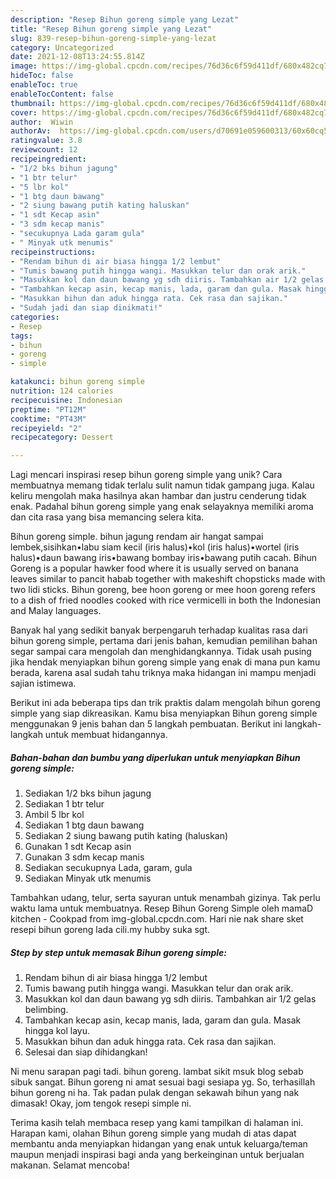 ```yaml
---
description: "Resep Bihun goreng simple yang Lezat"
title: "Resep Bihun goreng simple yang Lezat"
slug: 839-resep-bihun-goreng-simple-yang-lezat
category: Uncategorized
date: 2021-12-08T13:24:55.814Z
image: https://img-global.cpcdn.com/recipes/76d36c6f59d411df/680x482cq70/bihun-goreng-simple-foto-resep-utama.jpg
hideToc: false
enableToc: true
enableTocContent: false
thumbnail: https://img-global.cpcdn.com/recipes/76d36c6f59d411df/680x482cq70/bihun-goreng-simple-foto-resep-utama.jpg
cover: https://img-global.cpcdn.com/recipes/76d36c6f59d411df/680x482cq70/bihun-goreng-simple-foto-resep-utama.jpg
author:  Wiwin
authorAv:  https://img-global.cpcdn.com/users/d70691e059600313/60x60cq50/avatar.jpg
ratingvalue: 3.8
reviewcount: 12
recipeingredient:
- "1/2 bks bihun jagung"
- "1 btr telur"
- "5 lbr kol"
- "1 btg daun bawang"
- "2 siung bawang putih kating haluskan"
- "1 sdt Kecap asin"
- "3 sdm kecap manis"
- "secukupnya Lada garam gula"
- " Minyak utk menumis"
recipeinstructions:
- "Rendam bihun di air biasa hingga 1/2 lembut"
- "Tumis bawang putih hingga wangi. Masukkan telur dan orak arik."
- "Masukkan kol dan daun bawang yg sdh diiris. Tambahkan air 1/2 gelas belimbing."
- "Tambahkan kecap asin, kecap manis, lada, garam dan gula. Masak hingga kol layu."
- "Masukkan bihun dan aduk hingga rata. Cek rasa dan sajikan."
- "Sudah jadi dan siap dinikmati!"
categories:
- Resep
tags:
- bihun
- goreng
- simple

katakunci: bihun goreng simple 
nutrition: 124 calories
recipecuisine: Indonesian
preptime: "PT12M"
cooktime: "PT43M"
recipeyield: "2"
recipecategory: Dessert

---
```



Lagi mencari inspirasi resep bihun goreng simple yang unik? Cara membuatnya memang tidak terlalu sulit namun tidak gampang juga. Kalau keliru mengolah maka hasilnya akan hambar dan justru cenderung tidak enak. Padahal bihun goreng simple yang enak selayaknya memiliki aroma dan cita rasa yang bisa memancing selera kita.


Bihun goreng simple. bihun jagung rendam air hangat sampai lembek,sisihkan•labu siam kecil (iris halus)•kol (iris halus)•wortel (iris halus)•daun bawang iris•bawang bombay iris•bawang putih cacah. Bihun Goreng is a popular hawker food where it is usually served on banana leaves similar to pancit habab together with makeshift chopsticks made with two lidi sticks. Bihun goreng, bee hoon goreng or mee hoon goreng refers to a dish of fried noodles cooked with rice vermicelli in both the Indonesian and Malay languages.

Banyak hal yang sedikit banyak berpengaruh terhadap kualitas rasa dari bihun goreng simple, pertama dari jenis bahan, kemudian pemilihan bahan segar sampai cara mengolah dan menghidangkannya. Tidak usah pusing jika hendak menyiapkan bihun goreng simple yang enak di mana pun kamu berada, karena asal sudah tahu triknya maka hidangan ini mampu menjadi sajian istimewa.


Berikut ini ada beberapa tips dan trik praktis dalam mengolah bihun goreng simple yang siap dikreasikan. Kamu bisa menyiapkan Bihun goreng simple menggunakan 9 jenis bahan dan 5 langkah pembuatan. Berikut ini langkah-langkah untuk membuat hidangannya.

<!--inarticleads1-->

##### Bahan-bahan dan bumbu yang diperlukan untuk menyiapkan Bihun goreng simple:

1. Sediakan 1/2 bks bihun jagung
1. Sediakan 1 btr telur
1. Ambil 5 lbr kol
1. Sediakan 1 btg daun bawang
1. Sediakan 2 siung bawang putih kating (haluskan)
1. Gunakan 1 sdt Kecap asin
1. Gunakan 3 sdm kecap manis
1. Sediakan secukupnya Lada, garam, gula
1. Sediakan  Minyak utk menumis


Tambahkan udang, telur, serta sayuran untuk menambah gizinya. Tak perlu waktu lama untuk membuatnya. Resep Bihun Goreng Simple oleh mamaD kitchen - Cookpad from img-global.cpcdn.com. Hari nie nak share sket resepi bihun goreng lada cili.my hubby suka sgt. 

<!--inarticleads2-->

##### Step by step untuk memasak Bihun goreng simple:

1. Rendam bihun di air biasa hingga 1/2 lembut
1. Tumis bawang putih hingga wangi. Masukkan telur dan orak arik.
1. Masukkan kol dan daun bawang yg sdh diiris. Tambahkan air 1/2 gelas belimbing.
1. Tambahkan kecap asin, kecap manis, lada, garam dan gula. Masak hingga kol layu.
1. Masukkan bihun dan aduk hingga rata. Cek rasa dan sajikan.
1. Selesai dan siap dihidangkan!

Ni menu sarapan pagi tadi. bihun goreng. lambat sikit msuk blog sebab sibuk sangat. Bihun goreng ni amat sesuai bagi sesiapa yg. So, terhasillah bihun goreng ni ha. Tak padan pulak dengan sekawah bihun yang nak dimasak! Okay, jom tengok resepi simple ni. 

Terima kasih telah membaca resep yang kami tampilkan di halaman ini. Harapan kami, olahan Bihun goreng simple yang mudah di atas dapat membantu anda menyiapkan hidangan yang enak untuk keluarga/teman maupun menjadi inspirasi bagi anda yang berkeinginan untuk berjualan makanan. Selamat mencoba!

